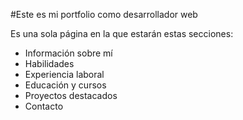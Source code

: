 #Este es mi portfolio como desarrollador web

Es una sola página en la que estarán estas secciones:
- Información sobre mí
- Habilidades
- Experiencia laboral
- Educación y cursos
- Proyectos destacados
- Contacto
